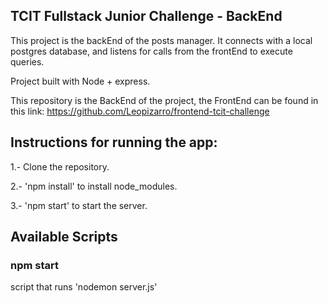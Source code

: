 ## TCIT Fullstack Junior Challenge - BackEnd
This project is the backEnd of the posts manager. It connects with a local postgres database, and listens for calls from the frontEnd 
to execute queries.

Project built with Node + express.

This repository is the BackEnd of the project, the FrontEnd can be found in this link: https://github.com/Leopizarro/frontend-tcit-challenge

## Instructions for running the app:
1.- Clone the repository.

2.- 'npm install' to install node_modules.

3.- 'npm start' to start the server.

## Available Scripts

### npm start

script that runs 'nodemon server.js'
